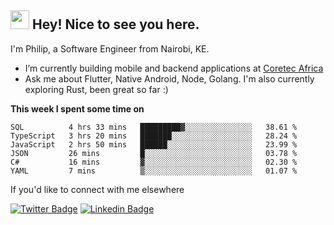 <h2><img src="https://slackmojis.com/emojis/3643-cool-doge/download" width="30"/> Hey! Nice to see you here.</h2>

<p>I'm Philip, a Software Engineer from Nairobi, KE. 

- I’m currently building mobile and backend applications at [Coretec Africa](https://coretecafrica.com/)</br>
- Ask me about Flutter, Native Android, Node, Golang. I'm also currently exploring Rust, been great so far :)</p>

**This week I spent some time on**
<!--START_SECTION:waka-->

```text
SQL          4 hrs 33 mins   █████████▓░░░░░░░░░░░░░░░   38.61 %
TypeScript   3 hrs 20 mins   ███████░░░░░░░░░░░░░░░░░░   28.24 %
JavaScript   2 hrs 50 mins   ██████░░░░░░░░░░░░░░░░░░░   23.99 %
JSON         26 mins         █░░░░░░░░░░░░░░░░░░░░░░░░   03.78 %
C#           16 mins         ▓░░░░░░░░░░░░░░░░░░░░░░░░   02.30 %
YAML         7 mins          ▒░░░░░░░░░░░░░░░░░░░░░░░░   01.07 %
```

<!--END_SECTION:waka-->

If you'd like to connect with me elsewhere

[![Twitter Badge](https://img.shields.io/badge/-Twitter-1ca0f1?style=flat-square&labelColor=1ca0f1&logo=twitter&logoColor=white&link=https://twitter.com/_diogorodrigues)](https://twitter.com/kimathiphil)  [![Linkedin Badge](https://img.shields.io/badge/-LinkedIn-blue?style=flat-square&logo=Linkedin&logoColor=white&link=https://www.linkedin.com/in/philip-kimathi-2604a9114/)](https://www.linkedin.com/in/philip-kimathi-2604a9114/)
